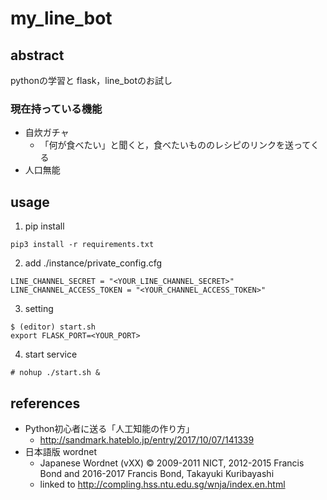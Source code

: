 # my_line_bot
## abstract
pythonの学習と
flask，line_botのお試し

### 現在持っている機能
- 自炊ガチャ
    - 「何が食べたい」と聞くと，食べたいもののレシピのリンクを送ってくる
- 人口無能

## usage
1. pip install
```
pip3 install -r requirements.txt
```
2. add ./instance/private_config.cfg
```
LINE_CHANNEL_SECRET = "<YOUR_LINE_CHANNEL_SECRET>"
LINE_CHANNEL_ACCESS_TOKEN = "<YOUR_CHANNEL_ACCESS_TOKEN>"
```
3. setting
```
$ (editor) start.sh
export FLASK_PORT=<YOUR_PORT>
```
4. start service
```
# nohup ./start.sh &
```

## references
- Python初心者に送る「人工知能の作り方」
    - http://sandmark.hateblo.jp/entry/2017/10/07/141339
- 日本語版 wordnet
    - Japanese Wordnet (vXX) © 2009-2011 NICT, 2012-2015 Francis Bond and 2016-2017 Francis Bond, Takayuki Kuribayashi
    - linked to http://compling.hss.ntu.edu.sg/wnja/index.en.html
